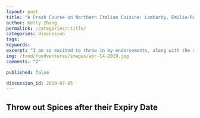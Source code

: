 ```yaml
---
layout: post
title: "A Crash Course on Northern Italian Cuisine: Lombardy, Emilia-Romagna, and Veneto"
author: Kelly Zhang
permalink: :categories/:title/
categories: discussion
tags:
keywords:
excerpt: "I am so excited to throw in my endorsements, along with the millions of others who've already tried it, for Jim Lahey's no-knead bread recipe."
img: /food/foodventures/images/apr-14-2019.jpg
comments: "2"

published: false

discussion_id: 2019-07-05
---
```


## Throw out Spices after their Expiry Date
